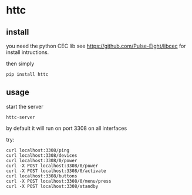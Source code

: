 # httc

## install
you need the python CEC lib see https://github.com/Pulse-Eight/libcec for install intructions.
 
then simply

```
pip install httc
``` 

## usage
start the server

```
httc-server
```
by default it will run on port 3308 on all interfaces

try:

```
curl localhost:3308/ping
curl localhost:3308/devices
curl localhost:3308/0/power
curl -X POST localhost:3308/0/power
curl -X POST localhost:3308/0/activate
curl localhost:3308/buttons
curl -X POST localhost:3308/0/menu/press
curl -X POST localhost:3308/standby
```
